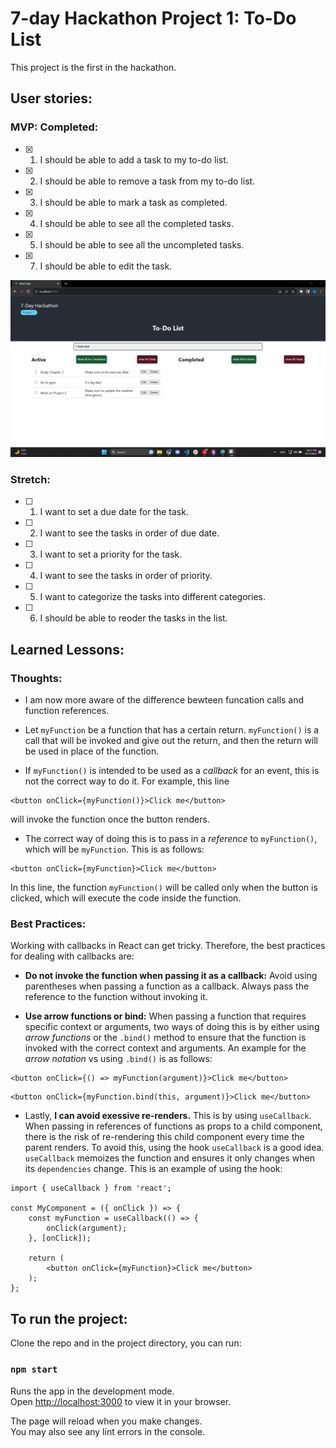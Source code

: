 # 7-day Hackathon Project 1: To-Do List

This project is the first in the hackathon.

## User stories:

### MVP: Completed:
- [x] 1. I should be able to add a task to my to-do list.
- [x] 2. I should be able to remove a task from my to-do list.
- [x] 3. I should be able to mark a task as completed.
- [x] 4. I should be able to see all the completed tasks.
- [x] 5. I should be able to see all the uncompleted tasks.
- [x] 7. I should be able to edit the task.


![Alt text](image.png)
### Stretch:
- [ ] 1. I want to set a due date for the task.
- [ ] 2. I want to see the tasks in order of due date.
- [ ] 3. I want to set a priority for the task.
- [ ] 4. I want to see the tasks in order of priority.
- [ ] 5. I want to categorize the tasks into different categories.
- [ ] 6. I should be able to reoder the tasks in the list.

## Learned Lessons:

### Thoughts:
 
 - I am now more aware of the difference bewteen funcation calls and function references.

- Let `myFunction` be a function that has a certain return. `myFunction()` is a call that will be invoked and give out the return, and then the return will be used in place of the function.

- If `myFunction()` is intended to be used as a *callback* for an event, this is not the correct way to do it. For example, this line
```
<button onClick={myFunction()}>Click me</button>
```
will invoke the function once the button renders. 

- The correct way of doing this is to pass in a *reference* to `myFunction()`, which will be `myFunction`. This is as follows:
```
<button onClick={myFunction}>Click me</button>
```
In this line, the function `myFunction()` will be called only when the button is clicked, which will execute the code inside the function.

### Best Practices:

Working with callbacks in React can get tricky. Therefore, the best practices for dealing with callbacks are:

- **Do not invoke the function when passing it as a callback:** Avoid using parentheses when passing a function as a callback. Always pass the reference to the function without invoking it.

- **Use arrow functions or bind:** When passing a function that requires specific context or arguments, two ways of doing this is by either using *arrow functions* or the `.bind()` method to ensure that the function is invoked with the correct context and arguments. An example for the *arrow notation* vs using `.bind()` is as follows:
```
<button onClick={() => myFunction(argument)}>Click me</button>
```
```
<button onClick={myFunction.bind(this, argument)}>Click me</button>
```

- Lastly, **I can avoid exessive re-renders.** This is by using `useCallback`. When passing in references of functions as props to a child component, there is the risk of re-rendering this child component every time the parent renders. To avoid this, using the hook `useCallback` is a good idea. `useCallback` memoizes the function and ensures it only changes when its `dependencies` change. This is an example of using the hook:
```
import { useCallback } from 'react';

const MyComponent = ({ onClick }) => {
    const myFunction = useCallback(() => {
        onClick(argument);
    }, [onClick]);

    return (
        <button onClick={myFunction}>Click me</button>
    );
};
```   

## To run the project:

Clone the repo and in the project directory, you can run:

### `npm start`

Runs the app in the development mode.\
Open [http://localhost:3000](http://localhost:3000) to view it in your browser.

The page will reload when you make changes.\
You may also see any lint errors in the console.